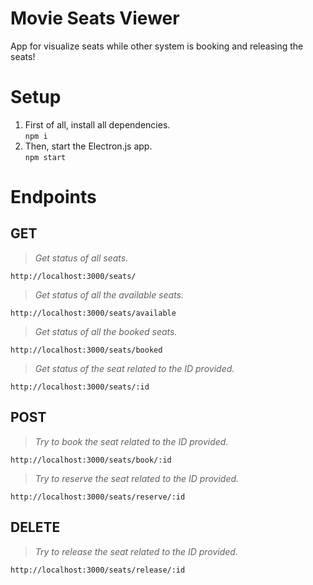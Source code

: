 # Movie Seats Viewer

App for visualize seats while other system is booking and releasing the seats!

# Setup
1. First of all, install all dependencies. <br />
`npm i`
2. Then, start the Electron.js app. <br />
`npm start`

# Endpoints

## GET

> *Get status of all seats.*
> 
`http://localhost:3000/seats/`

> *Get status of all the available seats.*
> 
`http://localhost:3000/seats/available`

> *Get status of all the booked seats.*
> 
`http://localhost:3000/seats/booked`

> *Get status of the seat related to the ID provided.*
> 
`http://localhost:3000/seats/:id`

## POST

> *Try to book the seat related to the ID provided.*
> 
`http://localhost:3000/seats/book/:id`

> *Try to reserve the seat related to the ID provided.*
>
`http://localhost:3000/seats/reserve/:id`

## DELETE

> *Try to release the seat related to the ID provided.*
> 
`http://localhost:3000/seats/release/:id`
